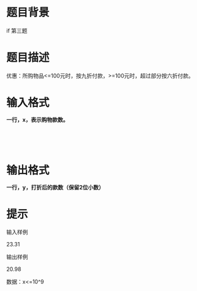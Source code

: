 # 

 
 # 题目背景 
<p>if&nbsp;第三题</p> 

 
 # 题目描述 
<p>优惠：所购物品&lt;=100元时，按九折付款，&gt;=100元时，超过部分按六折付款。</p> 

 
 # 输入格式 
<p><strong><span style="line-height: 1.2em;">一行，x，表示购物款数。</span><span style="line-height: 1.2em;">&nbsp;</span></strong></p>

<p>&nbsp;</p>

<p>&nbsp;</p> 

 
 # 输出格式 
<p><strong><span style="line-height: 1.2em;">一行，y，打折后的款数（保留2位小数）</span></strong></p> 

 
 # 提示 
<p>输入样例</p>

<p>23.31</p>

<p>输出样例</p>

<p>20.98</p>

<p>数据：x&lt;=10^9</p> 
